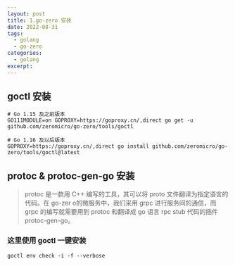 ```yaml
---
layout: post
title: 1.go-zero 安装
date: 2022-08-31
tags: 
  - golang
  - go-zero
categories:
  - golang
excerpt: 
---
```

<!--more-->
## goctl 安装
```shell
# Go 1.15 及之前版本
GO111MODULE=on GOPROXY=https://goproxy.cn/,direct go get -u github.com/zeromicro/go-zero/tools/goctl

# Go 1.16 及以后版本
GOPROXY=https://goproxy.cn/,direct go install github.com/zeromicro/go-zero/tools/goctl@latest
```

## protoc & protoc-gen-go 安装

> protoc 是一款用 C++ 编写的工具，其可以将 proto 文件翻译为指定语言的代码。在 go-zer o的微服务中，我们采用 grpc 进行服务间的通信，而 grpc 的编写就需要用到 protoc 和翻译成 go 语言 rpc stub 代码的插件 protoc-gen-go。


### 这里使用 goctl 一键安装
```
goctl env check -i -f --verbose
```